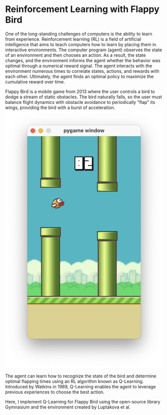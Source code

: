 # Reinforcement Learning with Flappy Bird
One of the long-standing challenges of computers is the ability to learn from experience. Reinforcement learning (RL) is a field of artificial intelligence that aims to teach computers how to learn by placing them in interactive environments. The computer program (agent) observes the state of an environment and then chooses an action. As a result, the state changes, and the environment informs the agent whether the behavior was optimal through a numerical reward signal. The agent interacts with the environment numerous times to correlate states, actions, and rewards with each other. Ultimately, the agent finds an optimal policy to maximize the cumulative reward over time.

Flappy Bird is a mobile game from 2013 where the user controls a bird to dodge a stream of static obstacles. The bird naturally falls, so the user must balance flight dynamics with obstacle avoidance to periodically "flap" its wings, providing the bird with a burst of acceleration.
![Flappy Bird](/images/flappy.png)

The agent can learn how to recognize the state of the bird and determine optimal flapping times using an RL algorithm known as Q-Learning. Introduced by Watkins in 1989, Q-Learning enables the agent to leverage previous experiences to choose the best action.

Here, I implement Q-Learning for Flappy Bird using the open-source library Gymnasium and the environment created by Luptakova et al.